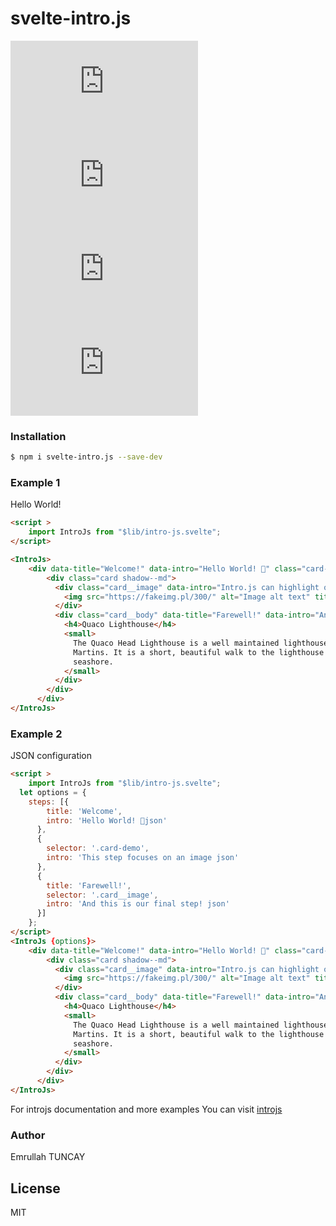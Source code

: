 # svelte-intro.js
![npm](https://img.shields.io/npm/v/svelte-intro.js) ![NPM](https://img.shields.io/npm/l/svelte-intro.js) ![GitHub top language](https://img.shields.io/github/languages/top/etuncay/svelte-intro.js) ![npm](https://img.shields.io/npm/dm/svelte-intro.js)


### Installation

```sh
$ npm i svelte-intro.js --save-dev
```

### Example 1
Hello World!

```html
<script >
	import IntroJs from "$lib/intro-js.svelte";
</script>

<IntroJs>
    <div data-title="Welcome!" data-intro="Hello World! 👋" class="card-demo">
        <div class="card shadow--md">
          <div class="card__image" data-intro="Intro.js can highlight on elements">
            <img src="https://fakeimg.pl/300/" alt="Image alt text" title="Logo Title Text 1" />
          </div>
          <div class="card__body" data-title="Farewell!" data-intro="And this is the last step!">
            <h4>Quaco Lighthouse</h4>
            <small>
              The Quaco Head Lighthouse is a well maintained lighthouse close to St.
              Martins. It is a short, beautiful walk to the lighthouse along the
              seashore.
            </small>
          </div>
        </div>
      </div>
</IntroJs>
```


### Example 2
JSON configuration
```html
<script >
	import IntroJs from "$lib/intro-js.svelte";
  let options = {
    steps: [{
        title: 'Welcome',
        intro: 'Hello World! 👋json'
      },
      {
        selector: '.card-demo',
        intro: 'This step focuses on an image json'
      },
      {
        title: 'Farewell!',           
        selector: '.card__image',
        intro: 'And this is our final step! json'
      }]
    };
</script>
<IntroJs {options}>
    <div data-title="Welcome!" data-intro="Hello World! 👋" class="card-demo">
        <div class="card shadow--md">
          <div class="card__image" data-intro="Intro.js can highlight on elements">
            <img src="https://fakeimg.pl/300/" alt="Image alt text" title="Logo Title Text 1" />
          </div>
          <div class="card__body" data-title="Farewell!" data-intro="And this is the last step!">
            <h4>Quaco Lighthouse</h4>
            <small>
              The Quaco Head Lighthouse is a well maintained lighthouse close to St.
              Martins. It is a short, beautiful walk to the lighthouse along the
              seashore.
            </small>
          </div>
        </div>
      </div>
</IntroJs>
```

For introjs documentation and more examples
You can visit [introjs](https://introjs.com/docs/)


### Author
Emrullah TUNCAY

License
----

MIT
